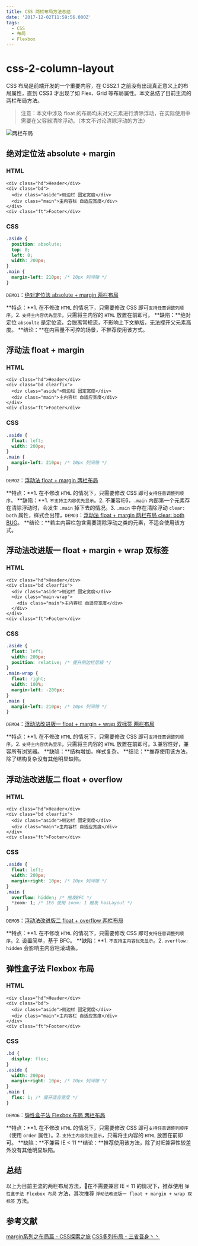 ```yaml
---
title: CSS 两栏布局方法总结
date: '2017-12-02T11:59:56.000Z'
tags:
  - CSS
  - 布局
  - Flexbox
---
```


# css-2-column-layout

CSS 布局是前端开发的一个重要内容，在 CSS2.1 之前没有出现真正意义上的布局属性，直到 CSS3 才出现了如 Flex、Grid 等布局属性。本文总结了目前主流的两栏布局方法。

> 注意：本文中涉及 float 的布局均未对父元素进行清除浮动，在实际使用中需要在父容器清除浮动。（本文不讨论清除浮动的方法）

![&#x4E24;&#x680F;&#x5E03;&#x5C40;](https://github.com/iHaPBoy/note/tree/133e358ddc1250c8c57840ee2c9719dac5dc655d/images/css-multi-column-layout/2-column-layout.png)

## 绝对定位法 absolute + margin

### HTML

```markup
<div class="hd">Header</div>
<div class="bd">
  <div class="aside">侧边栏 固定宽度</div>
  <div class="main">主内容栏 自适应宽度</div>
</div>
<div class="ft">Footer</div>
```

### CSS

```css
.aside {
  position: absolute;
  top: 0;
  left: 0;
  width: 200px;
}
.main {
  margin-left: 210px; /* 10px 列间隙 */
}
```

`DEMO1`：[绝对定位法 absolute + margin 两栏布局](https://ihapboy.github.io/front-end-lab/css-multi-column-layout/2-column-layout/absolute-margin.html)

**特点：**1. 在不修改 `HTML` 的情况下，只需要修改 CSS 即可`支持任意调整列顺序`。2. `支持主内容优先显示`，只需将主内容的 `HTML` 放置在前即可。 **缺陷：**绝对定位 `absoulte` 是定位流，会脱离常规流，不影响上下文排版，无法撑开父元素高度。 **结论：**在内容量不可控的场景，不推荐使用该方式。

## 浮动法 float + margin

### HTML

```markup
<div class="hd">Header</div>
<div class="bd clearfix">
  <div class="aside">侧边栏 固定宽度</div>
  <div class="main">主内容栏 自适应宽度</div>
</div>
<div class="ft">Footer</div>
```

### CSS

```css
.aside {
  float: left;
  width: 200px;
}
.main {
  margin-left: 210px; /* 10px 列间隙 */
}
```

`DEMO2`：[浮动法 float + margin 两栏布局](https://ihapboy.github.io/front-end-lab/css-multi-column-layout/2-column-layout/float-margin.html)

**特点：**1. 在不修改 `HTML` 的情况下，只需要修改 CSS 即可`支持任意调整列顺序`。 **缺陷：**1. `不支持主内容优先显示`。2. 不兼容IE6，`.main` 内部第一个元素存在清除浮动时，会发生 `.main` 掉下去的情况。3. `.main` 中存在清除浮动 `clear: both` 属性，样式会出错，`DEMO3`：[浮动法 float + margin 两栏布局 clear: both BUG](https://ihapboy.github.io/front-end-lab/css-multi-column-layout/2-column-layout/float-margin-clear-bug.html)。 **结论：**若主内容栏包含需要清除浮动之类的元素，不适合使用该方式。

## 浮动法改进版一 float + margin + wrap 双标签

### HTML

```markup
<div class="hd">Header</div>
<div class="bd clearfix">
  <div class="aside">侧边栏 固定宽度</div>
  <div class="main-wrap">
    <div class="main">主内容栏 自适应宽度</div>
  </div>
</div>
<div class="ft">Footer</div>
```

### CSS

```css
.aside {
  float: left;
  width: 200px;
  position: relative; /* 提升侧边栏层级 */
}
.main-wrap {
  float: right;
  width: 100%;
  margin-left: -200px;
}
.main {
  margin-left: 210px; /* 10px 列间隙 */
}
```

`DEMO4`：[浮动法改进版一 float + margin + wrap 双标签 两栏布局](https://ihapboy.github.io/front-end-lab/css-multi-column-layout/2-column-layout/float-margin-wrap.html)

**特点：**1. 在不修改 `HTML` 的情况下，只需要修改 CSS 即可`支持任意调整列顺序`。2. `支持主内容优先显示`，只需将主内容的 `HTML` 放置在前即可。3.兼容性好，兼容所有浏览器。 **缺陷：**结构增加，样式复杂。 **结论：**推荐使用该方法，除了结构复杂没有其他明显缺陷。

## 浮动法改进版二 float + overflow

### HTML

```markup
<div class="hd">Header</div>
<div class="bd clearfix">
  <div class="aside">侧边栏 固定宽度</div>
  <div class="main">主内容栏 自适应宽度</div>
</div>
<div class="ft">Footer</div>
```

### CSS

```css
.aside {
  float: left;
  width: 200px;
  margin-right: 10px; /* 10px 列间隙 */
}
.main {
  overflow: hidden; /* 触发BFC */
  *zoom: 1; /* IE6 使用 zoom: 1 触发 hasLayout */
}
```

`DEMO5`：[浮动法改进版二 float + overflow 两栏布局](https://ihapboy.github.io/front-end-lab/css-multi-column-layout/2-column-layout/float-overflow.html)

**特点：**1. 在不修改 `HTML` 的情况下，只需要修改 CSS 即可`支持任意调整列顺序`。2. 设置简单，基于 BFC。 **缺陷：**1. `不支持主内容优先显示`。2. `overflow: hidden` 会影响主内容栏滚动条。

## 弹性盒子法 Flexbox 布局

### HTML

```markup
<div class="hd">Header</div>
<div class="bd">
  <div class="aside">侧边栏 固定宽度</div>
  <div class="main">主内容栏 自适应宽度</div>
</div>
<div class="ft">Footer</div>
```

### CSS

```css
.bd {
  display: flex;
}
.aside {
  width: 200px;
  margin-right: 10px; /* 10px 列间隙 */
}
.main {
  flex: 1; /* 展开适应宽度 */
}
```

`DEMO6`：[弹性盒子法 Flexbox 布局 两栏布局](https://ihapboy.github.io/front-end-lab/css-multi-column-layout/2-column-layout/flex.html)

**特点：**1. 在不修改 `HTML` 的情况下，只需要修改 CSS 即可`支持任意调整列顺序`（使用 `order` 属性）。2. `支持主内容优先显示`，只需将主内容的 `HTML` 放置在前即可。 **缺陷：**不兼容 IE &lt; 11 **结论：**推荐使用该方法，除了对IE兼容性较差外没有其他明显缺陷。

## 总结

以上为目前主流的两栏布局方法，在不需要兼容 IE &lt; 11 的情况下，推荐使用 `弹性盒子法 Flexbox 布局` 方法，其次推荐 `浮动法改进版一 float + margin + wrap 双标签` 方法。

## 参考文献

[margin系列之布局篇 - CSS探索之旅](http://blog.doyoe.com/2013/12/31/css/margin%E7%B3%BB%E5%88%97%E4%B9%8B%E5%B8%83%E5%B1%80%E7%AF%87/) [CSS多列布局 - 三省吾身丶丶](http://blog.guowenfh.com/2016/01/10/css-MultiColumn-layout/)

